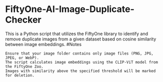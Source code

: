 # FiftyOne-AI-Image-Duplicate-Checker
This is a Python script that utilizes the FiftyOne library to identify and remove duplicate images from a given dataset based on cosine similarity between image embeddings.
#Notes

    Ensure that your image folder contains only image files (PNG, JPG, JPEG, or WebP).
    The script calculates image embeddings using the CLIP-ViT model from the FiftyOne Zoo.
    Images with similarity above the specified threshold will be marked for deletion.
